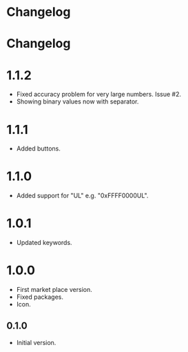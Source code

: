 # Changelog

# Changelog

# 1.1.2
- Fixed accuracy problem for very large numbers. Issue #2.
- Showing binary values now with separator.

# 1.1.1
- Added buttons.

# 1.1.0
- Added support for "UL" e.g. "0xFFFF0000UL".

# 1.0.1
- Updated keywords.

# 1.0.0
- First market place version.
- Fixed packages.
- Icon.

## 0.1.0
- Initial version.

